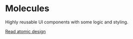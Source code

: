 # Molecules

Highly reusable UI components with some logic and styling.

[Read atomic design](https://atomicdesign.bradfrost.com/)
